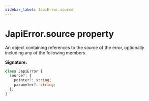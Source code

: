 ```yaml
---
sidebar_label: JapiError.source
---
```


# JapiError.source property

An object containing references to the source of the error, optionally including any of the
following members.

**Signature:**

```typescript
class JapiError {
  source?: {
    pointer?: string;
    parameter?: string;
  };
}
```
